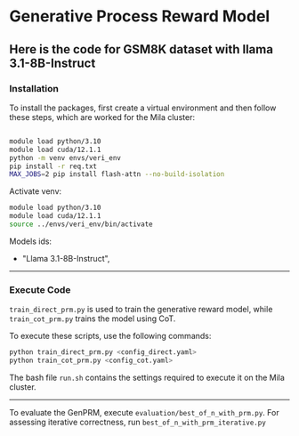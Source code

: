# Generative Process Reward Model

## Here is the code for GSM8K dataset with llama 3.1-8B-Instruct

### Installation

To install the packages, first create a virtual environment and then follow these steps, which are worked for the Mila cluster:

```sh

module load python/3.10
module load cuda/12.1.1
python -m venv envs/veri_env
pip install -r req.txt 
MAX_JOBS=2 pip install flash-attn --no-build-isolation

```

Activate venv:

```sh
module load python/3.10
module load cuda/12.1.1
source ../envs/veri_env/bin/activate 

```

Models ids:

- "Llama 3.1-8B-Instruct",

---

### Execute Code


`train_direct_prm.py` is used to train the generative reward model, while `train_cot_prm.py` trains the model using CoT.

To execute these scripts, use the following commands:

```sh
python train_direct_prm.py <config_direct.yaml>
python train_cot_prm.py <config_cot.yaml>
```

The bash file `run.sh` contains the settings required to execute it on the Mila cluster.

---

To evaluate the GenPRM, execute `evaluation/best_of_n_with_prm.py`. For assessing iterative correctness, run `best_of_n_with_prm_iterative.py`






